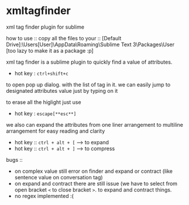 # xmltagfinder
xml tag finder plugin for sublime

how to use ::
copy all the files to your :: [Default Drive]:\Users\[User]\AppData\Roaming\Sublime Text 3\Packages\User\
[too lazy to make it as a package :p]


xml tag finder is a sublime plugin to quickly find a value of attributes.

- hot key : `ctrl+shift+c` 

to open pop up dialog. with the list of tag in it. we can easily jump 
to designated attributes value just by typing on it

to erase all the higlight just use 
- hot key : `escape[**esc**]`

we also can expand the attributes from one liner arrangement to multiline arrangement for easy reading and clarity
- hot key :: `ctrl + alt + [` --> to expand
- hot key :: `ctrl + alt + ]` --> to compress

bugs ::
- on complex value still error on finder and expand or contract (like sentence value on conversation tag)
- on expand and contract there are still issue (we have to select from open bracket `<` to close bracket `>`. to expand and contract things.
- no regex implemented :(
